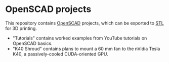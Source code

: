 # OpenSCAD projects

This repository contains [OpenSCAD](http://www.openscad.org) projects, which can
be exported to [STL](https://en.wikipedia.org/wiki/STL_(file_format)) for 3D printing.

- "Tutorials" contains worked examples from YouTube tutorials on OpenSCAD basics.
- "K40 Shroud" contains plans to mount a 60 mm fan to the nVidia Tesla K40,
  a passively-cooled CUDA-oriented GPU.


